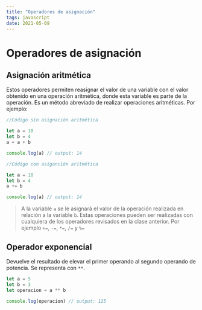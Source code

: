 ```yaml
---
title: "Operadores de asignación"
tags: javascript
date: 2021-05-09
---
```


# Operadores de asignación

## Asignación aritmética

Estos operadores permiten reasignar el valor de una variable con el valor obtenido en una operación aritmética, donde esta variable es parte de la operación. Es un método abreviado de realizar operaciones aritméticas. Por ejemplo:

````js
//Código sin asignación aritmética

let a = 10
let b = 4
a = a + b

console.log(a) // output: 14

//Código con asiganción aritmética

let a = 10
let b = 4
a += b

console.log(a) // output: 14
````

> A la variable `a` se le asignará el valor de la operación realizada en relación a la variable `b`. Estas operaciones pueden ser realizadas con cualquiera de los operadores revisados en la clase anterior. Por ejemplo `+=`, `-=`, `*=`, `/=` y `%=`

## Operador exponencial
Devuelve el resultado de elevar el primer operando al segundo operando de potencia. Se representa con `**`.

````js
let a = 5
let b = 3
let operacion = a ** b

console.log(operacion) // output: 125
````